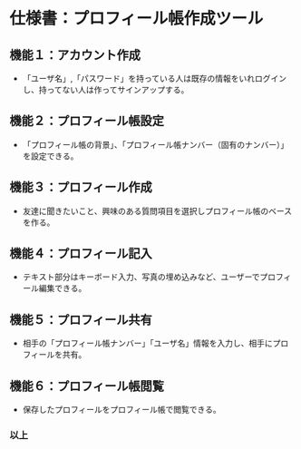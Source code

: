 # 仕様書：プロフィール帳作成ツール
## 機能１：アカウント作成
* 「ユーザ名」,「パスワード」を持っている人は既存の情報をいれログインし、持ってない人は作ってサインアップする。
## 機能２：プロフィール帳設定
* 「プロフィール帳の背景」、「プロフィール帳ナンバー（固有のナンバー）」を設定できる。
## 機能３：プロフィール作成
* 友達に聞きたいこと、興味のある質問項目を選択しプロフィール帳のベースを作る。
## 機能４：プロフィール記入
* テキスト部分はキーボード入力、写真の埋め込みなど、ユーザーでプロフィール編集できる。
## 機能５：プロフィール共有
* 相手の「プロフィール帳ナンバー」「ユーザ名」情報を入力し、相手にプロフィールを共有。
## 機能６：プロフィール帳閲覧
* 保存したプロフィールをプロフィール帳で閲覧できる。
### 以上